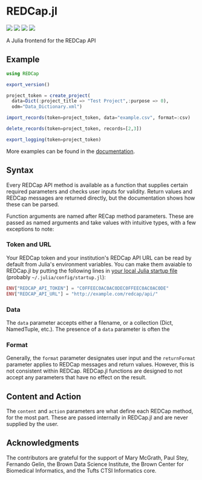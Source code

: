 # REDCap.jl

[![](https://img.shields.io/badge/docs-stable-blue.svg)](https://bcbi.github.io/REDCap.jl/stable)
[![](https://img.shields.io/badge/docs-latest-blue.svg)](https://bcbi.github.io/REDCap.jl/latest)
[![](https://travis-ci.org/bcbi/REDCap.jl.svg?branch=master)](https://travis-ci.org/bcbi/REDCap.jl/branches)
[![](http://codecov.io/github/bcbi/REDCap.jl/coverage.svg?branch=master)](http://codecov.io/github/bcbi/REDCap.jl?branch=master)

A Julia frontend for the REDCap API

## Example
```julia
using REDCap

export_version()

project_token = create_project(
  data=Dict(:project_title => "Test Project",:purpose => 0),
  odm="Data_Dictionary.xml")

import_records(token=project_token, data="example.csv", format=:csv)

delete_records(token=project_token, records=[2,3])

export_logging(token=project_token)
```
More examples can be found in the [documentation](https://docs.bcbi.brown.edu/REDCap.jl/latest/examples/).

## Syntax
Every REDCap API method is available as a function that supplies certain required parameters and checks user inputs for validity.
Return values and REDCap messages are returned directly, but the documentation shows how these can be parsed.

Function arguments are named after RECap method parameters.
These are passed as named arguments and take values with intuitive types, with a few exceptions to note:

### Token and URL
Your REDCap token and your institution's REDCap API URL can be read by default from Julia's environment variables.
You can make them avaiable to REDCap.jl by putting the following lines in [your local Julia startup file](https://docs.julialang.org/en/v1/manual/command-line-interface/#Startup-file) (probably `~/.julia/config/startup.jl`):
```julia
ENV["REDCAP_API_TOKEN"] = "C0FFEEC0AC0AC0DEC0FFEEC0AC0AC0DE"
ENV["REDCAP_API_URL"] = "http://example.com/redcap/api/"
```

### Data
The `data` parameter accepts either a filename, or a collection (Dict, NamedTuple, etc.).
The presence of a `data` parameter is often the 

### Format
Generally, the `format` parameter designates user input and the `returnFormat` parameter applies to REDCap messages and return values.
However, this is not consistent within REDCap.
REDCap.jl functions are designed to not accept any parameters that have no effect on the result.

## Content and Action
The `content` and `action` parameters are what define each REDCap method, for the most part.
These are passed internally in REDCap.jl and are never supplied by the user.

## Acknowledgments
The contributors are grateful for the support of Mary McGrath, Paul Stey, Fernando Gelin, the Brown Data Science Institute, the Brown Center for Biomedical Informatics, and the Tufts CTSI Informatics core.
